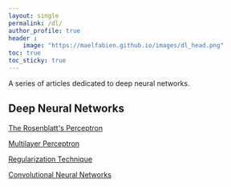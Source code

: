 ```yaml
---
layout: single
permalink: /dl/
author_profile: true
header :
    image: "https://maelfabien.github.io/images/dl_head.png"
toc: true
toc_sticky: true
---
```


A series of articles dedicated to deep neural networks.

## Deep Neural Networks

[The Rosenblatt's Perceptron](https://maelfabien.github.io/deeplearning/Perceptron/)

[Multilayer Perceptron](https://maelfabien.github.io/deeplearning/mlp/)

[Regularization Technique](https://maelfabien.github.io/deeplearning/regu/)

[Convolutional Neural Networks](https://maelfabien.github.io/deeplearning/cnn/)

